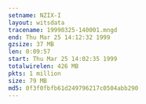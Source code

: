 ```yaml
---
setname: NZIX-I
layout: witsdata
tracename: 19990325-140001.mngd
end: Thu Mar 25 14:12:32 1999
gzsize: 37 MB
len: 0:09:57
start: Thu Mar 25 14:02:35 1999
totalwirelen: 426 MB
pkts: 1 million
size: 79 MB
md5: 0f3f0fbfb61d249796217c0504abb290
---
```

